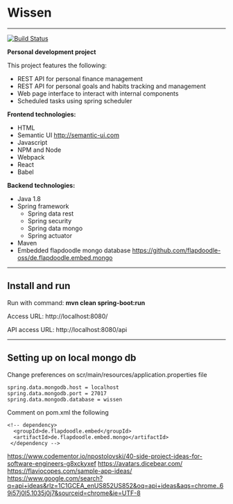 # Wissen
-----

[![Build Status](https://app.travis-ci.com/seiferson/wissen.svg?branch=development-heroku)](https://app.travis-ci.com/seiferson/wissen)

__Personal development project__

This project features the following:
* REST API for personal finance management
* REST API for personal goals and habits tracking and management
* Web page interface to interact with internal components
* Scheduled tasks using spring scheduler

__Frontend technologies:__
* HTML
* Semantic UI http://semantic-ui.com
* Javascript
* NPM and Node
* Webpack
* React
* Babel

__Backend technologies:__
* Java 1.8
* Spring framework
	* Spring data rest
	* Spring security
	* Spring data mongo
	* Spring actuator
* Maven
* Embedded flapdoodle mongo database https://github.com/flapdoodle-oss/de.flapdoodle.embed.mongo

-----
## Install and run

Run with command: __mvn clean spring-boot:run__

Access URL: http://localhost:8080/

API access URL: http://localhost:8080/api

----
## Setting up on local mongo db

Change preferences on scr/main/resources/application.properties file

```
spring.data.mongodb.host = localhost
spring.data.mongodb.port = 27017
spring.data.mongodb.database = wissen
```

Comment on pom.xml the following
```
<!-- dependency>
  <groupId>de.flapdoodle.embed</groupId>
  <artifactId>de.flapdoodle.embed.mongo</artifactId>
 </dependency -->
```



https://www.codementor.io/npostolovski/40-side-project-ideas-for-software-engineers-g8xckyxef
https://avatars.dicebear.com/
https://flaviocopes.com/sample-app-ideas/
https://www.google.com/search?q=api+ideas&rlz=1C1GCEA_enUS852US852&oq=api+ideas&aqs=chrome..69i57j0l5.1035j0j7&sourceid=chrome&ie=UTF-8
